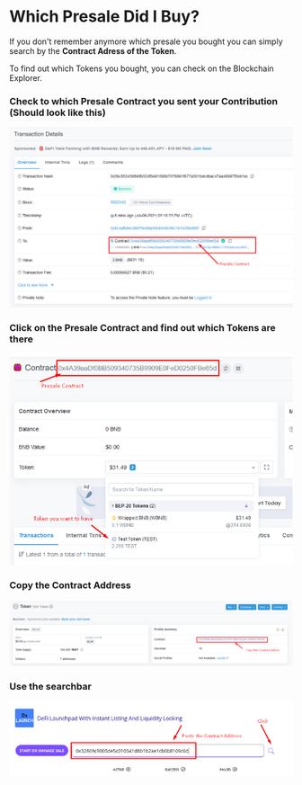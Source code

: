 # Which Presale Did I Buy?

If you don't remember anymore which presale you bought you can simply search by the **Contract Adress of the Token**.

To find out which Tokens you bought, you can check on the Blockchain Explorer.

### Check to which Presale Contract you sent your Contribution \(Should look like this\)

![](../.gitbook/assets/image%20%2830%29.png)

### Click on the Presale Contract and find out which Tokens are there

![](../.gitbook/assets/image%20%289%29.png)

### Copy the Contract Address

![](../.gitbook/assets/image%20%2814%29.png)

### Use the searchbar

![](../.gitbook/assets/image.png)

